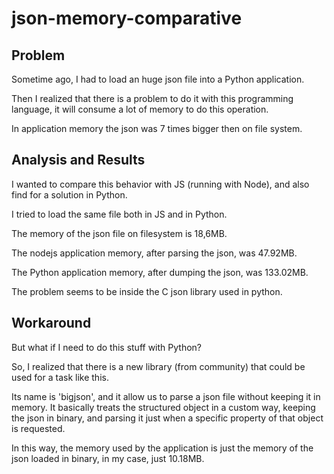 # json-memory-comparative

## Problem
Sometime ago, I had to load an huge json file into a Python application.

Then I realized that there is a problem to do it with this programming language, it will consume a lot of memory to do this operation.

In application memory the json was 7 times bigger then on file system.

## Analysis and Results
I wanted to compare this behavior with JS (running with Node), and also find for a solution in Python.

I tried to load the same file both in JS and in Python.

The memory of the json file on filesystem is 18,6MB.

The nodejs application memory, after parsing the json, was 47.92MB.

The Python application memory, after dumping the json, was 133.02MB.

The problem seems to be inside the C json library used in python.


## Workaround
But what if I need to do this stuff with Python?

So, I realized that there is a new library (from community) that could be used for a task like this.

Its name is 'bigjson', and it allow us to parse a json file without keeping it in memory. It basically treats the structured object in a custom way, keeping the json in binary, and parsing it just when a specific property of that object is requested.

In this way, the memory used by the application is just the memory of the json loaded in binary, in my case, just 10.18MB.

